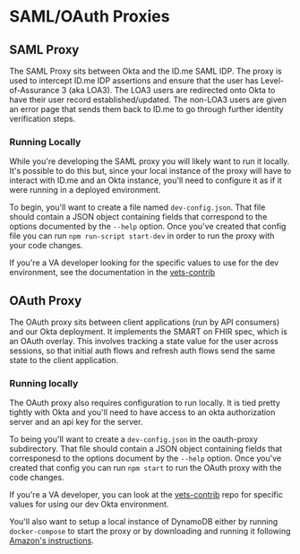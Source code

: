 # SAML/OAuth Proxies

## SAML Proxy

The SAML Proxy sits between Okta and the ID.me SAML IDP. The proxy is used to intercept ID.me IDP assertions
and ensure that the user has Level-of-Assurance 3 (aka LOA3). The LOA3 users are redirected onto Okta to have
their user record established/updated. The non-LOA3 users are given an error page that sends them back to
ID.me to go through further identity verification steps.

### Running Locally

While you're developing the SAML proxy you will likely want to run it locally. It's possible to do this but,
since your local instance of the proxy will have to interact with ID.me and an Okta instance, you'll need to
configure it as if it were running in a deployed environment.

To begin, you'll want to create a file named `dev-config.json`. That file should contain a JSON object
containing fields that correspond to the options documented by the `--help` option. Once you've created that
config file you can run `npm run-script start-dev` in order to run the proxy with your code changes.

If you're a VA developer looking for the specific values to use for the dev environment, see the documentation
in the [vets-contrib](https://github.com/department-of-veterans-affairs/vets-contrib/tree/master/practice-areas/engineering/Developer%20Process/SAML%20Proxy)


## OAuth Proxy

The OAuth proxy sits between client applications (run by API consumers) and our Okta deployment. It implements
the SMART on FHIR spec, which is an OAuth overlay. This involves tracking a state value for the user across
sessions, so that initial auth flows and refresh auth flows send the same state to the client application.

### Running locally

The OAuth proxy also requires configuration to run locally. It is tied pretty tightly with Okta and you'll need 
to have access to an okta authorization server and an api key for the server. 

To being you'll want to create a `dev-config.json` in the oauth-proxy subdirectory. That file should contain a 
JSON object containing fields that corresponesd to the options document by the `--help` option. Once you've
created that config you can run `npm start` to run the OAuth proxy with the code changes. 

If you're a VA developer, you can look at the [vets-contrib](https://github.com/department-of-veterans-affairs/vets-contrib/blob/master/practice-areas/engineering/Developer%20Process/SAML%20Proxy/OAuthSetup.md) repo for specific values for using our dev Okta environment.

You'll also want to setup a local instance of DynamoDB either by running `docker-compose` to start the proxy or 
by downloading and running it following [Amazon's instructions](https://docs.aws.amazon.com/amazondynamodb/latest/developerguide/DynamoDBLocal.html).
